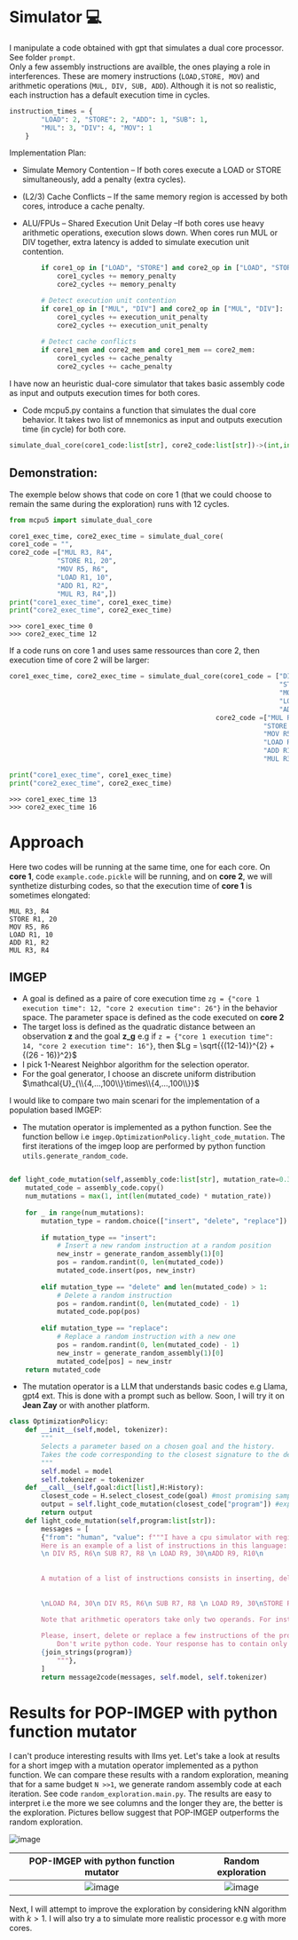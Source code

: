 # Simulator 💻

I manipulate a code obtained with gpt that simulates a dual core processor. See folder `prompt`.    
Only a few assembly instructions are availble, the ones playing a role in interferences. These are momery instructions (`LOAD,STORE, MOV`) and arithmetic operations (`MUL, DIV, SUB, ADD`).
Although it is not so realistic, each instruction has a default execution time in cycles.
```python
instruction_times = {
        "LOAD": 2, "STORE": 2, "ADD": 1, "SUB": 1, 
        "MUL": 3, "DIV": 4, "MOV": 1  
    }
```
Implementation Plan:

* Simulate Memory Contention – If both cores execute a LOAD or STORE simultaneously, add a penalty (extra cycles).

* (L2/3) Cache Conflicts – If the same memory region is accessed by both cores, introduce a cache penalty.

* ALU/FPUs – Shared Execution Unit Delay –If both cores use heavy arithmetic operations, execution slows down.  When cores run MUL or DIV together, extra latency is added to simulate execution unit contention.
```python
        if core1_op in ["LOAD", "STORE"] and core2_op in ["LOAD", "STORE"]:
            core1_cycles += memory_penalty
            core2_cycles += memory_penalty

        # Detect execution unit contention
        if core1_op in ["MUL", "DIV"] and core2_op in ["MUL", "DIV"]:
            core1_cycles += execution_unit_penalty
            core2_cycles += execution_unit_penalty
        
        # Detect cache conflicts
        if core1_mem and core2_mem and core1_mem == core2_mem:
            core1_cycles += cache_penalty
            core2_cycles += cache_penalty
```
I have now an heuristic dual-core simulator that takes basic assembly code as input and outputs execution times for both cores.

* Code mcpu5.py contains a function that simulates the dual core behavior. It takes two list of mnemonics as input and outputs execution time (in cycle) for both core.
```python
simulate_dual_core(core1_code:list[str], core2_code:list[str])->(int,int):
```
## Demonstration:
The exemple below shows that code on core 1 (that we could choose to remain the same during the exploration) runs with 12 cycles.
```python
from mcpu5 import simulate_dual_core

core1_exec_time, core2_exec_time = simulate_dual_core(
core1_code = "",
core2_code =["MUL R3, R4",
            "STORE R1, 20",
            "MOV R5, R6",
            "LOAD R1, 10",
            "ADD R1, R2",
            "MUL R3, R4",])
print("core1_exec_time", core1_exec_time)
print("core2_exec_time", core2_exec_time)
```

```
>>> core1_exec_time 0
>>> core2_exec_time 12
```
If a code runs on core 1 and uses same ressources than core 2, then execution time of core 2 will be larger:
```python
core1_exec_time, core2_exec_time = simulate_dual_core(core1_code = ["DIV R4,R5",
                                                                    "STORE R1, 20"
                                                                    "MOV R5, R6",
                                                                    "LOAD R1, 10",
                                                                    "ADD R1, R2",],
                                                    core2_code =["MUL R3, R4",
                                                                "STORE R1, 20",
                                                                "MOV R5, R6",
                                                                "LOAD R1, 10",
                                                                "ADD R1, R2",
                                                                "MUL R3, R4",])

print("core1_exec_time", core1_exec_time)
print("core2_exec_time", core2_exec_time)
```
```
>>> core1_exec_time 13
>>> core2_exec_time 16
```


# Approach

Here two codes will be running at the same time, one for each core.
On **core 1**, code `example.code.pickle` will be running, and on **core 2**, we will synthetize disturbing codes, so that the execution time of **core 1** is sometimes elongated:
```
MUL R3, R4
STORE R1, 20
MOV R5, R6
LOAD R1, 10
ADD R1, R2
MUL R3, R4
```

## IMGEP
* A goal is defined as a paire of core execution time `zg = {"core 1 execution time": 12, "core 2 execution time": 26"}` in the behavior space.
The parameter space is defined as the code executed on **core 2**
* The target loss is defined as the quadratic distance between an observation **z** and the goal **z_g** e.g if `z = {"core 1 execution time": 14, "core 2 execution time": 16"}`, then $Lg = \sqrt{{(12-14)}^{2} + {(26 - 16)}^2}$
* I pick 1-Nearest Neighbor algorithm for the selection operator.
* For the goal generator, I choose an discrete uniform distribution $\mathcal{U}_{\\{4,...,100\\}\times\\{4,...,100\\}}$

I would like to compare two main scenari for the implementation of a population based IMGEP:
* The mutation operator is implemented as a python function. See the function bellow i.e `imgep.OptimizationPolicy.light_code_mutation`. The first iterations of the imgep loop are performed by python function `utils.generate_random_code`.

```python

def light_code_mutation(self,assembly_code:list[str], mutation_rate=0.3):
    mutated_code = assembly_code.copy()
    num_mutations = max(1, int(len(mutated_code) * mutation_rate))
    
    for _ in range(num_mutations):
        mutation_type = random.choice(["insert", "delete", "replace"])
        
        if mutation_type == "insert":
            # Insert a new random instruction at a random position
            new_instr = generate_random_assembly(1)[0]
            pos = random.randint(0, len(mutated_code))
            mutated_code.insert(pos, new_instr)
        
        elif mutation_type == "delete" and len(mutated_code) > 1:
            # Delete a random instruction
            pos = random.randint(0, len(mutated_code) - 1)
            mutated_code.pop(pos)
        
        elif mutation_type == "replace":
            # Replace a random instruction with a new one
            pos = random.randint(0, len(mutated_code) - 1)
            new_instr = generate_random_assembly(1)[0]
            mutated_code[pos] = new_instr
    return mutated_code
```
* The mutation operator is a LLM that understands basic codes e.g Llama, gpt4 ext. This is done with a prompt such as bellow. Soon, I will try it on **Jean Zay** or with another platform.

```python
class OptimizationPolicy:
    def __init__(self,model, tokenizer):
        """
        Selects a parameter based on a chosen goal and the history.
        Takes the code corresponding to the closest signature to the desired goal signature
        """
        self.model = model
        self.tokenizer = tokenizer
    def __call__(self,goal:dict[list],H:History):
        closest_code = H.select_closest_code(goal) #most promising sample from the history
        output = self.light_code_mutation(closest_code["program"]) #expansion strategie: small random mutation
        return output
    def light_code_mutation(self,program:list[str]):
        messages = [
        {"from": "human", "value": f"""I have a cpu simulator with registers R1 up to R10, and that takes assembly instructions STORE, LOAD, ADD, MUL as input. \n
        Here is an example of a list of instructions in this language:
        \n DIV R5, R6\n SUB R7, R8 \n LOAD R9, 30\nADD R9, R10\n
        
        
        A mutation of a list of instructions consists in inserting, deleting or replacing a few instruction in program. For instance, here is a mutation of the list above. I added a the instruction LOAD in the fist line and I have replaced the last instruction by an instruction STORE.
        
        
        \nLOAD R4, 30\n DIV R5, R6\n SUB R7, R8 \n LOAD R9, 30\nSTORE R1, 20\n

        Note that arithmetic operators take only two operands. For instance: "MUL R3, R2, R1" is not valid and "MUL R2, R1" is valid.
        
        Please, insert, delete or replace a few instructions of the program below.
            Don't write python code. Your response has to contain only the mutated list of assembly instructions inside triple backticks with no more explanations.
        {join_strings(program)}
            """},
        ]
        return message2code(messages, self.model, self.tokenizer)
```

# Results for POP-IMGEP with python function mutator



I can't produce interesting results with llms yet. Let's take a look at results for a short imgep with a mutation operator implemented as a python function. We can compare these results with a random exploration, meaning that for a same budget `N >>1`, we generate random assembly code at each iteration. See code `random_exploration.main.py`.
The results are easy to interpret i.e the more we see columns and the longer they are, the better is the exploration. Pictures bellow suggest that POP-IMGEP outperforms the random exploration. 


![image](/image/comparaison.png)

POP-IMGEP with python function mutator             |  Random exploration
:-------------------------:|:-------------------------:
![image](/imgep_with_homemade_mutation_operator/image/history_visual.png)  | ![image](/random_exploration/image/history_visual.png) 


Next, I will attempt to improve the exploration by considering kNN algorithm with $k>1$. I will also try a to simulate more realistic processor e.g with more cores.
